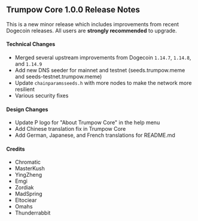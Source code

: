 ## Trumpow Core 1.0.0 Release Notes

This is a new minor release which includes improvements from recent Dogecoin releases. All users are **strongly recommended** to upgrade.

#### Technical Changes

* Merged several upstream improvements from Dogecoin `1.14.7`, `1.14.8`, and `1.14.9`
* Add new DNS seeder for mainnet and testnet (seeds.trumpow.meme and seeds-testnet.trumpow.meme)
* Update `chainparamsseeds.h` with more nodes to make the network more resilient
* Various security fixes

#### Design Changes

* Update P logo for "About Trumpow Core" in the help menu
* Add Chinese translation fix in Trumpow Core
* Add German, Japanese, and French translations for README.md

#### Credits

* Chromatic
* MasterKush
* YingZheng
* Emgi
* Zordiak
* MadSpring
* Eltociear
* Omahs
* Thunderrabbit